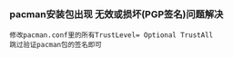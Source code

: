 ### pacman安装包出现 无效或损坏(PGP签名)问题解决
```
修改pacman.conf里的所有TrustLevel= Optional TrustAll
跳过验证pacman包的签名即可
```



